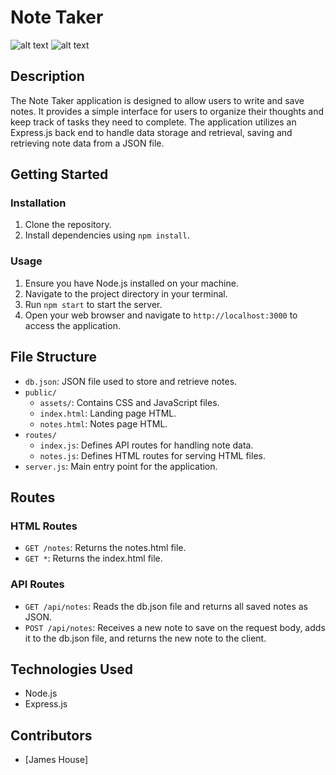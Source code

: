 # Note Taker
![alt text](<Screenshot 2024-03-22 at 5.27.59 PM.png>)
![alt text](<Screenshot 2024-03-22 at 5.28.36 PM.png>)
## Description

The Note Taker application is designed to allow users to write and save notes. It provides a simple interface for users to organize their thoughts and keep track of tasks they need to complete. The application utilizes an Express.js back end to handle data storage and retrieval, saving and retrieving note data from a JSON file.

## Getting Started

### Installation

1. Clone the repository.
2. Install dependencies using `npm install`.

### Usage

1. Ensure you have Node.js installed on your machine.
2. Navigate to the project directory in your terminal.
3. Run `npm start` to start the server.
4. Open your web browser and navigate to `http://localhost:3000` to access the application.

## File Structure

- `db.json`: JSON file used to store and retrieve notes.
- `public/`
  - `assets/`: Contains CSS and JavaScript files.
  - `index.html`: Landing page HTML.
  - `notes.html`: Notes page HTML.
- `routes/`
  - `index.js`: Defines API routes for handling note data.
  - `notes.js`: Defines HTML routes for serving HTML files.
- `server.js`: Main entry point for the application.

## Routes

### HTML Routes

- `GET /notes`: Returns the notes.html file.
- `GET *`: Returns the index.html file.

### API Routes

- `GET /api/notes`: Reads the db.json file and returns all saved notes as JSON.
- `POST /api/notes`: Receives a new note to save on the request body, adds it to the db.json file, and returns the new note to the client.

## Technologies Used

- Node.js
- Express.js

## Contributors

- [James House]


